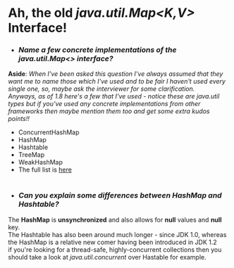 # Ah, the old *java.util.Map<K,V>* Interface!

* ### *Name a few concrete implementations of the **java.util.Map<>** interface?*<br>
**Aside**: *When I've been asked this question I've always assumed that they want me to name those which I've used and to be fair I haven't used every single one, so, maybe ask the interviewer for some clarification.<br>Anyways, as of 1.8 here's a few that I've used - notice these are *java.util* types but if you've used any concrete implementations from other frameworks then maybe mention them too and get some extra kudos points!!*<br>
* ConcurrentHashMap
* HashMap
* Hashtable
* TreeMap
* WeakHashMap
* The full list is [here](https://docs.oracle.com/javase/8/docs/api/)
<br><br>
* ### *Can you explain some differences between HashMap and Hashtable?*<br>
The **HashMap** is **unsynchronized** and also allows for **null** values and **null** key.<br>The Hashtable has also been around much longer - since JDK 1.0, whereas the HashMap is a relative new comer having been introduced in JDK 1.2<br>
if you're looking for a thread-safe, highly-concurrent collections then you should take a look at *java.util.concurrent* over Hastable for example. 
